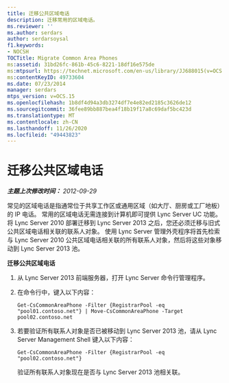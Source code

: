 ```yaml
---
title: 迁移公共区域电话
description: 迁移常用的区域电话。
ms.reviewer: ''
ms.author: serdars
author: serdarsoysal
f1.keywords:
- NOCSH
TOCTitle: Migrate Common Area Phones
ms:assetid: 31bd26fc-861b-45c6-8221-18df16e575de
ms:mtpsurl: https://technet.microsoft.com/en-us/library/JJ688015(v=OCS.15)
ms:contentKeyID: 49733604
ms.date: 07/23/2014
manager: serdars
mtps_version: v=OCS.15
ms.openlocfilehash: 1b8df4d94a3db3274df7e4e82ed2185c3626de12
ms.sourcegitcommit: 36fee89bb887bea4f18b19f17a8c69daf5bc423d
ms.translationtype: MT
ms.contentlocale: zh-CN
ms.lasthandoff: 11/26/2020
ms.locfileid: "49443823"
---
```

# <a name="migrate-common-area-phones"></a>迁移公共区域电话

<div data-xmlns="http://www.w3.org/1999/xhtml">

<div class="topic" data-xmlns="http://www.w3.org/1999/xhtml" data-msxsl="urn:schemas-microsoft-com:xslt" data-cs="https://msdn.microsoft.com/">

<div data-asp="https://msdn2.microsoft.com/asp">



</div>

<div id="mainSection">

<div id="mainBody">

<span> </span>

_**主题上次修改时间：** 2012-09-29_

常见的区域电话是指通常位于共享工作区或通用区域（如大厅、厨房或工厂地板）的 IP 电话。 常用的区域电话无需连接到计算机即可提供 Lync Server UC 功能。 将 Lync Server 2010 部署迁移到 Lync Server 2013 之后，您还必须迁移与旧式公共区域电话相关联的联系人对象。 使用 Lync Server 管理外壳程序将首先检索与 Lync Server 2010 公共区域电话相关联的所有联系人对象，然后将这些对象移动到 Lync Server 2013 池。

**迁移公共区域电话**

1.  从 Lync Server 2013 前端服务器，打开 Lync Server 命令行管理程序。

2.  在命令行中，键入以下内容：
    
        Get-CsCommonAreaPhone -Filter {RegistrarPool -eq "pool01.contoso.net"} | Move-CsCommonAreaPhone -Target pool02.contoso.net

3.  若要验证所有联系人对象是否已被移动到 Lync Server 2013 池，请从 Lync Server Management Shell 键入以下内容：
    
        Get-CsCommonAreaPhone -Filter {RegistrarPool -eq "pool02.contoso.net"}
    
    验证所有联系人对象现在是否与 Lync Server 2013 池相关联。

</div>

<span> </span>

</div>

</div>

</div>

